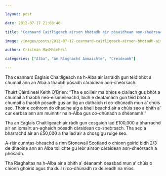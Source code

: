 ```yaml
---

layout: post

date: 2012-07-17 21:08:40

title: "Ceannard Caitligeach airson bhòtadh air pòsaidhean aon-sheòrsach"

image: /images/posts/2012-07-17-ceannard-caitligeach-airson-bhotadh-air-posaidhean-aon-sheorsach.webp

author: Crìstean MacMhìcheil

categories: ["Alba", "An Rìoghachd Aonaichte", "Creideamh"]

---
```


Tha ceannard Eaglais Chaitligeach na h-Alba air iarraidh gun tèid bhòt a chumail ann an Alba a thaobh pòsadh càraidean aon-sheòrsach.

Thuirt Càirdineal Keith O’Brien: “Tha e soilleir ma bhios e ciallach gus bhòt a chumail a thaobh neo-eisimeileachd, bidh e deatamach gun tèid bhòt a chumail a thaobh pòsadh gus an tig an dùthaich ri co-dhùnadh mun a’ chùis seo. Thoir e cothrom do dhaoine aig a bheil beachd air a chùis seo a bhith a’ cur earbsa ann am muinntir na h-Alba gus co-dhùnadh a dhèanamh.”

Tha an Eaglais Chaitligeach air ràdh gun cosgaidh iad £100,000 a bharrachd air an iomairt an-aghaidh pòsadh càraidean co-sheòrsach. Tha seo a bharrachd air an £50,000 a tha iad air a chosg gu ruige seo.

A-rèir cunntas-bheachd a rinn Stonewall Scotland o chionn goirid bidh 2/3 de dhaoine ann an Alba toilichte gu leòr airson càraidean aon-sheòrsach a phòsadh.

Tha Riaghaltas na h-Alba air a bhith a’ dèanamh deasbad mun a’ chùis o chionn ghoirid agus tha dùil ri co-dhùnadh ro deireadh na mìos.
